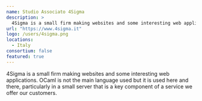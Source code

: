 ```yaml
---
name: Studio Associato 4Sigma
description: > 
  4Sigma is a small firm making websites and some interesting web applications.
url: "https://www.4sigma.it"
logo: /users/4sigma.png
locations: 
  - Italy
consortium: false
featured: true
---
```


4Sigma is a small firm making websites and some interesting web applications. OCaml is not the main language used but it is used here and there, particularly in a small server that is a key component of a service we offer our customers.